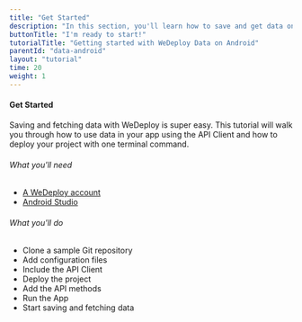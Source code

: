 ```yaml
---
title: "Get Started"
description: "In this section, you'll learn how to save and get data on Android using the WeDeploy API Client."
buttonTitle: "I'm ready to start!"
tutorialTitle: "Getting started with WeDeploy Data on Android"
parentId: "data-android"
layout: "tutorial"
time: 20
weight: 1
---
```


#### Get Started

Saving and fetching data with WeDeploy is super easy. This tutorial will walk you through how to use data in your app using the API Client and how to deploy your project with one terminal command.

###### What you'll need

<ul class="checklist">
	<li><a href="https://console.wedeploy.com/signup" target="_blank">A WeDeploy account</a></li>
	<li><a href="https://developer.android.com/studio/index.html" target="_blank">Android Studio</a></li>
</ul>

###### What you'll do

<ul class="checklist">
	<li>Clone a sample Git repository</li>
	<li>Add configuration files</li>
	<li>Include the API Client</li>
	<li>Deploy the project</li>
	<li>Add the API methods</li>
	<li>Run the App</li>
	<li>Start saving and fetching data</li>
</ul>
